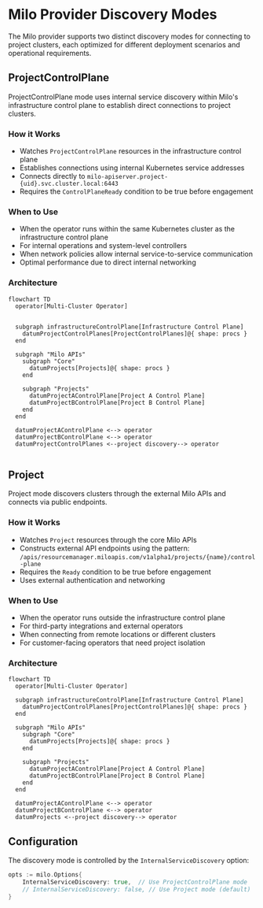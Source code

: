 # Milo Provider Discovery Modes

The Milo provider supports two distinct discovery modes for connecting to
project clusters, each optimized for different deployment scenarios and
operational requirements.

## ProjectControlPlane

ProjectControlPlane mode uses internal service discovery within Milo's
infrastructure control plane to establish direct connections to project
clusters.

### How it Works

- Watches `ProjectControlPlane` resources in the infrastructure control plane
- Establishes connections using internal Kubernetes service addresses
- Connects directly to `milo-apiserver.project-{uid}.svc.cluster.local:6443`
- Requires the `ControlPlaneReady` condition to be true before engagement

### When to Use

- When the operator runs within the same Kubernetes cluster as the
  infrastructure control plane
- For internal operations and system-level controllers
- When network policies allow internal service-to-service communication
- Optimal performance due to direct internal networking

### Architecture

```mermaid
flowchart TD
  operator[Multi-Cluster Operator]


  subgraph infrastructureControlPlane[Infrastructure Control Plane]
    datumProjectControlPlanes[ProjectControlPlanes]@{ shape: procs }
  end

  subgraph "Milo APIs"
    subgraph "Core"
      datumProjects[Projects]@{ shape: procs }
    end

    subgraph "Projects"
      datumProjectAControlPlane[Project A Control Plane]
      datumProjectBControlPlane[Project B Control Plane]
    end
  end

  datumProjectAControlPlane <--> operator
  datumProjectBControlPlane <--> operator
  datumProjectControlPlanes <--project discovery--> operator


```

## Project

Project mode discovers clusters through the external Milo APIs and connects via
public endpoints.

### How it Works

- Watches `Project` resources through the core Milo APIs
- Constructs external API endpoints using the pattern:
  `/apis/resourcemanager.miloapis.com/v1alpha1/projects/{name}/control-plane`
- Requires the `Ready` condition to be true before engagement
- Uses external authentication and networking

### When to Use

- When the operator runs outside the infrastructure control plane
- For third-party integrations and external operators
- When connecting from remote locations or different clusters
- For customer-facing operators that need project isolation

### Architecture

```mermaid
flowchart TD
  operator[Multi-Cluster Operator]

  subgraph infrastructureControlPlane[Infrastructure Control Plane]
    datumProjectControlPlanes[ProjectControlPlanes]@{ shape: procs }
  end

  subgraph "Milo APIs"
    subgraph "Core"
      datumProjects[Projects]@{ shape: procs }
    end

    subgraph "Projects"
      datumProjectAControlPlane[Project A Control Plane]
      datumProjectBControlPlane[Project B Control Plane]
    end
  end

  datumProjectAControlPlane <--> operator
  datumProjectBControlPlane <--> operator
  datumProjects <--project discovery--> operator
```

## Configuration

The discovery mode is controlled by the `InternalServiceDiscovery` option:

```go
opts := milo.Options{
    InternalServiceDiscovery: true,  // Use ProjectControlPlane mode
    // InternalServiceDiscovery: false, // Use Project mode (default)
}
```
